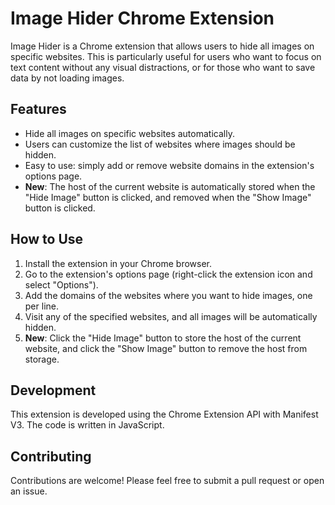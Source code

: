 # Image Hider Chrome Extension

Image Hider is a Chrome extension that allows users to hide all images on specific websites. This is particularly useful for users who want to focus on text content without any visual distractions, or for those who want to save data by not loading images.

## Features

- Hide all images on specific websites automatically.
- Users can customize the list of websites where images should be hidden.
- Easy to use: simply add or remove website domains in the extension's options page.
- **New**: The host of the current website is automatically stored when the "Hide Image" button is clicked, and removed when the "Show Image" button is clicked.

## How to Use

1. Install the extension in your Chrome browser.
2. Go to the extension's options page (right-click the extension icon and select "Options").
3. Add the domains of the websites where you want to hide images, one per line.
4. Visit any of the specified websites, and all images will be automatically hidden.
5. **New**: Click the "Hide Image" button to store the host of the current website, and click the "Show Image" button to remove the host from storage.

## Development

This extension is developed using the Chrome Extension API with Manifest V3. The code is written in JavaScript.

## Contributing

Contributions are welcome! Please feel free to submit a pull request or open an issue.